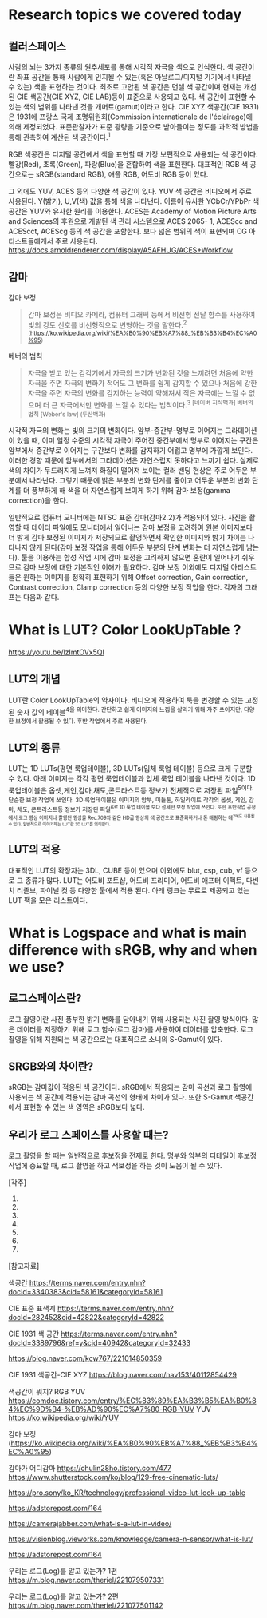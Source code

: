 # Research topics we covered today

## 컬러스페이스

사람의 뇌는 3가지 종류의 원추세포를 통해 시각적 자극을 색으로 인식한다. 
색 공간이란 좌표 공간을 통해 사람에게 인지될 수 있는(혹은 아날로그/디지털 기기에서 나타낼 수 있는) 색을 표현하는 것이다.
최초로 고안된 색 공간은 먼셀 색 공간이며 현재는 개선된 CIE 색공간(CIE XYZ, CIE LAB)등이 표준으로 사용되고 있다.
색 공간이 표현할 수 있는 색의 범위를 나타낸 것을 개머트(gamut)이라고 한다. 
 CIE XYZ 색공간(CIE 1931)은 1931에 프랑스 국제 조명위원회(Commission internationale de l'éclairage)에 의해 제정되었다.
 표준관찰자가 표준 광량을 기준으로 받아들이는 정도를  과학적 방법을 통해 관측하여 계산된 색 공간이다.<sup>1
 
 
 RGB 색공간은 디지털 공간에서 색을 표현할 때 가장 보편적으로 사용되는 색 공간이다.
 빨강(Red), 초록(Green), 파랑(Blue)을 혼합하여 색을 표현한다. 대표적인 RGB 색 공간으로는 sRGB(standard RGB), 애플 RGB, 어도비 RGB 등이 있다. 
 
 
 그 외에도 YUV, ACES 등의 다양한 색 공간이 있다. 
 YUV 색 공간은 비디오에서 주로 사용된다. Y(밝기), U,V(색) 값을 통해 색을 나타낸다.
 이름이 유사한 YCbCr/YPbPr 색 공간은 YUV와 유사한 원리를 이용한다.
 ACES는 Academy of Motion Picture Arts and Sciences의 후원으로 개발된 색 관리 시스템으로 ACES 2065- 1, ACEScc and ACEScct, ACEScg 등의 색 공간을 포함한다.
 보다 넓은 범위의 색이 표현되며 CG 아티스트들에게서 주로 사용된다.
 https://docs.arnoldrenderer.com/display/A5AFHUG/ACES+Workflow 

## 감마 

감마 보정

>감마 보정은 비디오 카메라, 컴퓨터 그래픽 등에서 비선형 전달 함수를 사용하여 빛의 강도 신호를 비선형적으로 변형하는 것을 말한다.<sup>2
(https://ko.wikipedia.org/wiki/%EA%B0%90%EB%A7%88_%EB%B3%B4%EC%A0%95)

베버의 법칙 

>자극을 받고 있는 감각기에서 자극의 크기가 변화된 것을 느끼려면 처음에 약한 자극을 주면 자극의 변화가 적어도 그 변화를 쉽게 감지할 수 있으나 처음에 강한 자극을 주면 자극의 변화를 감지하는 능력이 약해져서 작은 자극에는 느낄 수 없으며 더 큰 자극에서만 변화를 느낄 수 있다는 법칙이다.<sup>3
[네이버 지식백과] 베버의 법칙 [Weber's law] (두산백과)

 시각적 자극의 변화는 빛의 크기의 변화이다. 암부-중간부-명부로 이어지는 그라데이션이 있을 때, 이미 일정 수준의 시각적 자극이 주어진 중간부에서 명부로 이어지는 구간은 암부에서 중간부로 이어지는 구간보다 변화를 감지하기 어렵고 명부에 가깝게 보인다. 이러한 경향 때문에 암부에서의 그라데이션은 자연스럽지 못하다고 느끼기 쉽다. 실제로 색의 차이가 두드러지게 느껴져 화질이 떨어져 보이는 컬러 밴딩 현상은 주로 어두운 부분에서 나타난다. 그렇기 때문에 밝은 부분의 변화 단계를 줄이고 어두운 부분의 변화 단계를 더 풍부하게 해 색을 더 자연스럽게 보이게 하기 위해 감마 보정(gamma correction)을 한다.
 
 일반적으로 컴퓨터 모니터에는 NTSC 표준 감마(감마2.2)가 적용되어 있다. 사진을 촬영할 때 데이터 파일에도 모니터에서 일어나는 감마 보정을 고려하여 원본 이미지보다 더 밝게 감마 보정된 이미지가 저장되므로 촬영하면서 확인한 이미지와 밝기 차이는 나타나지 않게 된다(감마 보정 작업을 통해 어두운 부분의 단계 변화는 더 자연스럽게 남는다).
 툴을 이용하는 합성 작업 시에 감마 보정을 고려하지 않으면 혼란이 일어나기 쉬우므로 감마 보정에 대한 기본적인 이해가 필요하다. 감마 보정 이외에도 디지털 아티스트들은 원하는 이미지를 정확히 표현하기 위해  Offset correction, Gain correction, Contrast correction, Clamp correction 등의 다양한 보정 작업을 한다. 각자의 그래프는 다음과 같다. 

# What is LUT? Color LookUpTable ?


https://youtu.be/lzImtOVx5QI

## LUT의 개념 

 LUT란 Color LookUpTable의 약자이다. 비디오에 적용하여 룩을 변경할 수 있는 고정된 숫자 값의 테이블<sup>4을 의미한다. 간단하고 쉽게 이미지의 느낌을 살리기 위해 자주 쓰이지만, 다양한 보정에서 활용될 수 있다. 후반 작업에서 주로 사용된다.  

## LUT의 종류
 LUT는 1D LUTs(평면 룩업테이블), 3D LUTs(입체 룩업 테이블) 등으로 크게 구분할 수 있다. 아래 이미지는 각각 평면 룩업테이블과 입체 룩업 테이블을 나타낸 것이다. 1D 룩업테이블은 옵셋,게인,감마,채도,콘트라스트등 정보가 전체적으로 저장된 파일<sup>5이다. 단순한 보정 작업에 쓰인다. 3D 룩업테이블은 이미지의 암부, 미들톤, 하일라이트 각각의 옵셋, 게인, 감마, 채도, 콘트라스트등 정보가 저장된 파일<sup>6로 1D 룩업 테이블 보다 섬세한 보정 작업에 쓰인다. 또한 후반작업 공정에서 로그 영상 이미지나 촬영된 영상을 Rec.709와 같은 HD급 영상의 색 공간으로 표준화하거나 톤 매핑하는 데<sup>7에도 사용될 수 있다. 일반적으로 이야기하는 LUT란 3D LUT를 의미한다. 

## LUT의 적용 
 대표적인 LUT의 확장자는 3DL, CUBE 등이 있으며 이외에도 blut, csp, cub, vf 등으로 그 종류가 많다. LUT는 어도비 포토샵, 어도비 프리미어, 어도비 애프터 이펙트, 다빈치 리졸브, 파이널 컷 등 다양한 툴에서 적용 된다. 아래 링크는 무료로 제공되고 있는 LUT 팩을 모은 리스트이다.   

# What is Logspace and what is main difference with sRGB, why and when we use?


## 로그스페이스란?
 로그 촬영이란 사진 풍부한 밝기 변화를 담아내기 위해 사용되는 사진 촬영 방식이다. 많은 데이터를 저장하기 위해 로그 함수(로그 감마)를 사용하여 데이터를 압축한다. 로그 촬영을 위해 지원되는 색 공간으로는 대표적으로 소니의 S-Gamut이 있다. 

## SRGB와의 차이란?
 sRGB는 감마값이 적용된 색 공간이다. sRGB에서 적용되는 감마 곡선과 로그 촬영에 사용되는 색 공간에 적용되는 감마 곡선의 형태에 차이가 있다. 또한 S-Gamut 색공간에서 표현할 수 있는 색 영역은 sRGB보다 넓다.   
 
## 우리가 로그 스페이스를 사용할 때는?
 로그 촬영을 할 때는 일반적으로 후보정을 전제로 한다. 명부와 암부의 디테일이 후보정 작업에 중요할 때, 로그 촬영을 하고 색보정을 하는 것이 도움이 될 수 있다. 


[각주]


1)


2)


3)


4)


5)


6)


7)

[참고자료]

색공간
https://terms.naver.com/entry.nhn?docId=3340383&cid=58161&categoryId=58161

CIE 표준 표색계 
https://terms.naver.com/entry.nhn?docId=282452&cid=42822&categoryId=42822

CIE 1931 색 공간
https://terms.naver.com/entry.nhn?docId=3389796&ref=y&cid=40942&categoryId=32433

https://blog.naver.com/kcw767/221014850359

CIE 1931 색공간-CIE XYZ
https://blog.naver.com/nav153/40112854429

색공간이 뭐지? RGB YUV
https://comdoc.tistory.com/entry/%EC%83%89%EA%B3%B5%EA%B0%84%EC%9D%B4-%EB%AD%90%EC%A7%80-RGB-YUV
YUV
https://ko.wikipedia.org/wiki/YUV

감마 보정
(https://ko.wikipedia.org/wiki/%EA%B0%90%EB%A7%88_%EB%B3%B4%EC%A0%95)

감마가 어디감마
https://chulin28ho.tistory.com/477
https://www.shutterstock.com/ko/blog/129-free-cinematic-luts/

https://pro.sony/ko_KR/technology/professional-video-lut-look-up-table

https://adstorepost.com/164 

https://camerajabber.com/what-is-a-lut-in-video/

https://visionblog.vieworks.com/knowledge/camera-n-sensor/what-is-lut/

https://adstorepost.com/164

우리는 로그(Log)를 알고 있는가? 1편
https://m.blog.naver.com/theriel/221079507331

우리는 로그(Log)를 알고 있는가? 2편
https://m.blog.naver.com/theriel/221077501142
